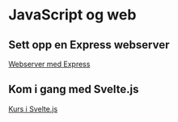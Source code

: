 # JavaScript og web

## Sett opp en Express webserver

[Webserver med Express](./Webserver%20med%20Express.md)

## Kom i gang med Svelte.js

[Kurs i Svelte.js](./Kurs%20i%20Svelte.js.md)
